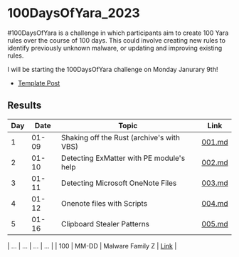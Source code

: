 # 100DaysOfYara_2023
#100DaysOfYara is a challenge in which participants aim to create 100 Yara rules over the course of 100 days. This could involve creating new rules to identify previously unknown malware, or updating and improving existing rules.

I will be starting the 100DaysOfYara challenge on Monday Janurary 9th!

- [Template Post](https://github.com/colincowie/100DaysOfYara_2023/blob/main/Template/000.md)


## Results 

| Day | Date       | Topic                           | Link                              |
|-----|------------|--------------------------------|----------------------------------|
| 1   | 01-09 | Shaking off the Rust (archive's with VBS)              | [001.md](https://github.com/colincowie/100DaysOfYara_2023/blob/main/January/001.md)          |
| 2   | 01-10 | Detecting ExMatter with PE module's help               | [002.md](https://github.com/colincowie/100DaysOfYara_2023/blob/main/January/002/002.yar)   |
| 3   | 01-11 | Detecting Microsoft OneNote Files               | [003.md](https://github.com/colincowie/100DaysOfYara_2023/blob/main/January/003/003.yar)          |
| 4   | 01-12 | Onenote files with Scripts   | [004.md](https://github.com/colincowie/100DaysOfYara_2023/blob/main/January/004/004.yar)   |
| 5   | 01-16 | Clipboard Stealer Patterns        | [005.md](https://github.com/colincowie/100DaysOfYara_2023/blob/main/January/005/005.yar)   |

| ... | ...        | ...                            | ...                               |
| 100 | MM-DD | Malware Family Z               | [Link](url)          |
